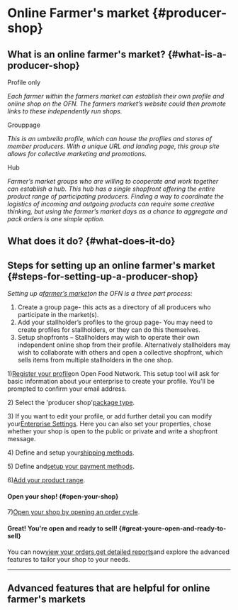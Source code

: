 # Online Farmer's market {#producer-shop}

## What is an online farmer's market? {#what-is-a-producer-shop}

Profile only

_Each farmer within the farmers market can establish their own profile and online shop on the OFN. The farmers market’s website could then promote links to these independently run shops._

Grouppage

_This is an umbrella profile, which can house the profiles and stores of member producers. With a unique URL and landing page, this group site allows for collective marketing and promotions._

Hub

_Farmer’s market groups who are willing to cooperate and work together can establish a hub. This hub has a single shopfront offering the entire product range of participating producers. Finding a way to coordinate the logistics of incoming and outgoing products can require some creative thinking, but using the farmer’s market days as a chance to aggregate and pack orders is one simple option._

## What does it do? {#what-does-it-do}

## Steps for setting up an online farmer's market {#steps-for-setting-up-a-producer-shop}

_Setting up a_[_farmer’s market_](https://ofn-user-guide.gitbooks.io/ofn-user-guide-master/content/farmers-market.html)_on the OFN is a three part process:_

1. Create a group page- this acts as a directory of all producers who participate in the market\(s\).
2. Add your stallholder’s profiles to the group page- You may need to create profiles for stallholders, or they can do this themselves.
3. Setup shopfronts – Stallholders may wish to operate their own independent online shop from their profile. Alternatively stallholders may wish to collaborate with others and open a collective shopfront, which sells items from multiple stallholders in the one shop.

1\)[Register your profile](https://ofn-user-guide.gitbooks.io/ofn-user-guide-master/content/create-an-account.html)on Open Food Network. This setup tool will ask for basic information about your enterprise to create your profile. You'll be prompted to confirm your email address.

2\) Select the 'producer shop'[package type](https://ofn-user-guide.gitbooks.io/ofn-user-guide-master/content/hub-profile-types.html).

3\) If you want to edit your profile, or add further detail you can modify your[Enterprise Settings](https://ofn-user-guide.gitbooks.io/ofn-user-guide-master/content/your-profile.html). Here you can also set your properties, chose whether your shop is open to the public or private and write a shopfront message.

4\) Define and setup your[shipping methods](https://ofn-user-guide.gitbooks.io/ofn-user-guide-master/content/shipping-methods.html).

5\) Define and[setup your payment methods](https://ofn-user-guide.gitbooks.io/ofn-user-guide-master/content/payment-methods.html).

6\)[Add your product range](https://ofn-user-guide.gitbooks.io/ofn-user-guide-master/content/products.html).

#### **Open your shop!** {#open-your-shop}

7\)[Open your shop by opening an order cycle](https://ofn-user-guide.gitbooks.io/ofn-user-guide-master/content/order-cycles-adv.html).

#### **Great! You're open and ready to sell!** {#great-youre-open-and-ready-to-sell}

You can now[view your orders](https://ofn-user-guide.gitbooks.io/ofn-user-guide-master/content/view-orders.html),[get detailed reports](https://ofn-user-guide.gitbooks.io/ofn-user-guide-master/content/reports.md)and explore the advanced features to tailor your shop to your needs.

---

## Advanced features that are helpful for online farmer's markets




